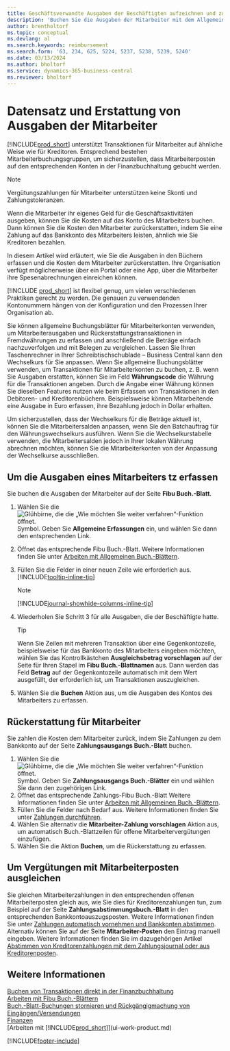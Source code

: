 ```yaml
---
title: Geschäftsverwandte Ausgaben der Beschäftigten aufzeichnen und zurückzahlen
description: 'Buchen Sie die Ausgaben der Mitarbeiter mit dem Allgemeinen Journal auf das Konto des Mitarbeiters und buchen Sie dann eine Zahlung auf dessen Bankkonto, um die geschäftsbezogenen Ausgaben zu erstatten.'
author: brentholtorf
ms.topic: conceptual
ms.devlang: al
ms.search.keywords: reimbursement
ms.search.form: '63, 234, 625, 5224, 5237, 5238, 5239, 5240'
ms.date: 03/13/2024
ms.author: bholtorf
ms.service: dynamics-365-business-central
ms.reviewer: bholtorf
---
```

# Datensatz und Erstattung von Ausgaben der Mitarbeiter

[!INCLUDE[prod_short](includes/prod_short.md)] unterstützt Transaktionen für Mitarbeiter auf ähnliche Weise wie für Kreditoren. Entsprechend bestehen Mitarbeiterbuchungsgruppen, um sicherzustellen, dass Mitarbeiterposten auf den entsprechenden Konten in der Finanzbuchhaltung gebucht werden.

> [!NOTE]  
> Vergütungszahlungen für Mitarbeiter unterstützen keine Skonti und Zahlungstoleranzen.

Wenn die Mitarbeiter ihr eigenes Geld für die Geschäftsaktivitäten ausgeben, können Sie die Kosten auf das Konto des Mitarbeiters buchen. Dann können Sie die Kosten den Mitarbeiter zurückerstatten, indem Sie eine Zahlung auf das Bankkonto des Mitarbeiters leisten, ähnlich wie Sie Kreditoren bezahlen.  

In diesem Artikel wird erläutert, wie Sie die Ausgaben in den Büchern erfassen und die Kosten dem Mitarbeiter zurückerstatten. Ihre Organisation verfügt möglicherweise über ein Portal oder eine App, über die Mitarbeiter ihre Spesenabrechnungen einreichen können.

[!INCLUDE [prod_short](includes/prod_short.md)] ist flexibel genug, um vielen verschiedenen Praktiken gerecht zu werden. Die genauen zu verwendenden Kontonummern hängen von der Konfiguration und den Prozessen Ihrer Organisation ab.  

Sie können allgemeine Buchungsblätter für Mitarbeiterkonten verwenden, um Mitarbeiterausgaben und Rückerstattungstransaktionen in Fremdwährungen zu erfassen und anschließend die Beträge einfach nachzuverfolgen und mit Belegen zu vergleichen. Lassen Sie Ihren Taschenrechner in Ihrer Schreibtischschublade – Business Central kann den Wechselkurs für Sie anpassen. Wenn Sie allgemeine Buchungsblätter verwenden, um Transaktionen für Mitarbeiterkonten zu buchen, z. B. wenn Sie Ausgaben erstatten, können Sie im Feld **Währungscode** die Währung für die Transaktionen angeben. Durch die Angabe einer Währung können Sie dieselben Features nutzen wie beim Erfassen von Transaktionen in den Debitoren- und Kreditorenbüchern. Beispielsweise können Mitarbeitende eine Ausgabe in Euro erfassen, ihre Bezahlung jedoch in Dollar erhalten.

Um sicherzustellen, dass der Wechselkurs für die Beträge aktuell ist, können Sie die Mitarbeitersalden anpassen, wenn Sie den Batchauftrag für den Währungswechselkurs ausführen. Wenn Sie die Wechselkurstabelle verwenden, die Mitarbeitersalden jedoch in Ihrer lokalen Währung abrechnen möchten, können Sie die Mitarbeiterkonten von der Anpassung der Wechselkurse ausschließen.

## Um die Ausgaben eines Mitarbeiters tz erfassen

Sie buchen die Ausgaben der Mitarbeiter auf der Seite **Fibu Buch.-Blatt**.

1. Wählen Sie die ![Glühbirne, die die „Wie möchten Sie weiter verfahren“-Funktion öffnet.](media/ui-search/search_small.png "Sagen Sie mir, was Sie tun möchten") Symbol. Geben Sie **Allgemeine Erfassungen** ein, und wählen Sie dann den entsprechenden Link.  
2. Öffnet das entsprechende Fibu Buch.-Blatt. Weitere Informationen finden Sie unter [Arbeiten mit Allgemeinen Buch.-Blättern](ui-work-general-journals.md).
3. Füllen Sie die Felder in einer neuen Zeile wie erforderlich aus. [!INCLUDE[tooltip-inline-tip](includes/tooltip-inline-tip_md.md)]  

    > [!NOTE]
    > [!INCLUDE[journal-showhide-columns-inline-tip](includes/journal-showhide-columns-inline-tip.md)]
4. Wiederholen Sie Schritt 3 für alle Ausgaben, die der Beschäftigte hatte.

    > [!TIP]  
    > Wenn Sie Zeilen mit mehreren Transaktion über eine Gegenkontozeile, beispielsweise für das Bankkonto des Mitarbeiters eingeben möchten, wählen Sie das Kontrollkästchen **Ausgleichsbetrag vorschlagen** auf der Seite für Ihren Stapel im **Fibu Buch.-Blattnamen** aus. Dann werden das Feld **Betrag** auf der Gegenkontozeile automatisch mit dem Wert ausgefüllt, der erforderlich ist, um Transaktionen auszugleichen.
5. Wählen Sie die **Buchen** Aktion aus, um die Ausgaben des Kontos des Mitarbeiters zu erfassen.

## Rückerstattung für Mitarbeiter

Sie zahlen die Kosten dem Mitarbeiter zurück, indem Sie Zahlungen zu dem Bankkonto auf der Seite **Zahlungsausgangs Buch.-Blatt** buchen.  

1. Wählen Sie die ![Glühbirne, die die „Wie möchten Sie weiter verfahren“-Funktion öffnet.](media/ui-search/search_small.png "Sagen Sie mir, was Sie tun möchten") Symbol. Geben Sie **Zahlungsausgangs Buch.-Blätter** ein und wählen Sie dann den zugehörigen Link.
2. Öffnet das entsprechende Zahlungs-Fibu Buch.-Blatt Weitere Informationen finden Sie unter [Arbeiten mit Allgemeinen Buch.-Blättern](ui-work-general-journals.md).
3. Füllen Sie die Felder nach Bedarf aus. Weitere Informationen finden Sie unter [Zahlungen durchführen](payables-make-payments.md).
4. Wählen Sie alternativ die **Mitarbeiter-Zahlung vorschlagen** Aktion aus, um automatisch Buch.-Blattzeilen für offene Mitarbeitervergütungen einzufügen.
5. Wählen Sie die Aktion **Buchen**, um die Rückerstattung zu erfassen.  

## Um Vergütungen mit Mitarbeiterposten ausgleichen

Sie gleichen Mitarbeiterzahlungen in den entsprechenden offenen Mitarbeiterposten gleich aus, wie Sie dies für Kreditorenzahlungen tun, zum Beispiel auf der Seite **Zahlungsabstimmungsbuch.-Blatt** in den entsprechenden Bankkontoauszugsposten. Weitere Informationen finden Sie unter [Zahlungen automatisch vornehmen und Bankkonten abstimmen](receivables-apply-payments-auto-reconcile-bank-accounts.md). Alternativ können Sie auf der Seite **Mitarbeiter-Posten** den Eintrag manuell eingeben. Weitere Informationen finden Sie im dazugehörigen Artikel [Abstimmen von Kreditorenzahlungen mit dem Zahlungsjournal oder aus Kreditorenposten](payables-how-apply-purchase-transactions-manually.md).  

## Weitere Informationen

[Buchen von Transaktionen direkt in der Finanzbuchhaltung](finance-how-post-transactions-directly.md)  
[Arbeiten mit Fibu Buch.-Blättern](ui-work-general-journals.md)  
[Buch.-Blatt-Buchungen stornieren und Rückgängigmachung von Eingängen/Versendungen](finance-how-reverse-journal-posting.md)  
[Finanzen](finance.md)  
[Arbeiten mit [!INCLUDE[prod_short](includes/prod_short.md)]](ui-work-product.md)  


[!INCLUDE[footer-include](includes/footer-banner.md)]